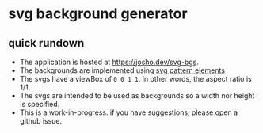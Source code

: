 # svg background generator

## quick rundown

- The application is hosted at https://josho.dev/svg-bgs.
- The backgrounds are implemented using [svg pattern elements](https://developer.mozilla.org/en-US/docs/Web/SVG/Tutorial/Patterns)
- The svgs have a viewBox of `0 0 1 1`. In other words, the aspect ratio is 1/1.
- The svgs are intended to be used as backgrounds so a width nor height is specified.
- This is a work-in-progress. if you have suggestions, please open a github issue.
